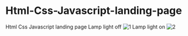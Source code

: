 # Html-Css-Javascript-landing-page
Html Css Javascript landing page
Lamp light off
![1](https://user-images.githubusercontent.com/35094497/186901329-ec00b714-ab0b-4ab9-b59d-edceb8304f6c.png)
Lamp light on
![2](https://user-images.githubusercontent.com/35094497/186901347-d9d68c1f-4676-427a-8e7a-4feed1e496cf.png)
